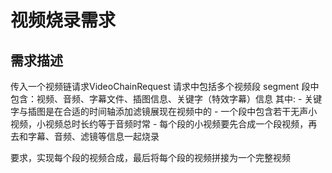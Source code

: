 # 视频烧录需求

## 需求描述
传入一个视频链请求VideoChainRequest
请求中包括多个视频段 segment
段中包含：视频、音频、字幕文件、插图信息、关键字（特效字幕）信息
其中:
    - 关键字与插图是在合适的时间轴添加滤镜展现在视频中的
    - 一个段中包含若干无声小视频，小视频总时长约等于音频时常
    - 每个段的小视频要先合成一个段视频，再去和字幕、音频、滤镜等信息一起烧录

要求，实现每个段的视频合成，最后将每个段的视频拼接为一个完整视频


